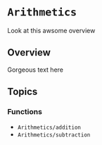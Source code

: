 # ``Arithmetics``

Look at this awsome overview

## Overview

Gorgeous text here

## Topics

### Functions

- ``Arithmetics/addition``
- ``Arithmetics/subtraction``

